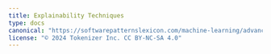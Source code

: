 ```yaml
---
title: Explainability Techniques
type: docs
canonical: "https://softwarepatternslexicon.com/machine-learning/advanced-techniques/explainability-techniques"
license: "© 2024 Tokenizer Inc. CC BY-NC-SA 4.0"
---
```

